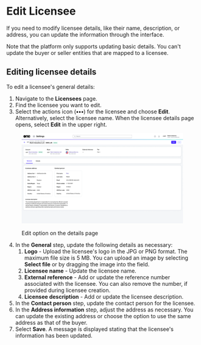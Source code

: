# Edit Licensee

If you need to modify licensee details, like their name, description, or address, you can update the information through the interface.&#x20;

Note that the platform only supports updating basic details. You can't update the buyer or seller entities that are mapped to a licensee.

## Editing licensee details

To edit a licensee's general details:&#x20;

1. Navigate to the **Licensees** page.
2. Find the licensee you want to edit. &#x20;
3. Select the actions icon (**•••**) for the licensee and choose **Edit**. Alternatively, select the licensee name. When the licensee details page opens, select **Edit** in the upper right.

<figure><img src="../../../.gitbook/assets/image (1009).png" alt=""><figcaption><p>Edit option on the details page</p></figcaption></figure>

4. In the **General** step, update the following details as necessary:
   1. **Logo** - Upload the licensee's logo in the JPG or PNG format. The maximum file size is 5 MB. You can upload an image by selecting **Select file** or by dragging the image into the field.
   2. **Licensee name** - Update the licensee name.
   3. **External reference** - Add or update the reference number associated with the licensee. You can also remove the number, if provided during licensee creation.&#x20;
   4. **Licensee description** - Add or update the licensee description.
5. In the **Contact person** step, update the contact person for the licensee.&#x20;
6. In the **Address information** step, adjust the address as necessary. You can update the existing address or choose the option to use the same address as that of the buyer.&#x20;
7. Select **Save**. A message is displayed stating that the licensee's information has been updated.&#x20;
